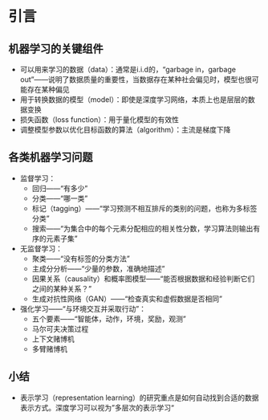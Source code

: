 # 引言
## 机器学习的关键组件
- 可以用来学习的数据（data）：通常是i.i.d的，“garbage in，garbage out”——说明了数据质量的重要性，当数据存在某种社会偏见时，模型也很可能存在某种偏见
- 用于转换数据的模型（model）：即使是深度学习网络，本质上也是层层的数据变换
- 损失函数（loss function）：用于量化模型的有效性
- 调整模型参数以优化目标函数的算法（algorithm）：主流是梯度下降
## 各类机器学习问题
- 监督学习：
  - 回归——“有多少”
  - 分类——“哪一类”
  - 标记（tagging）——“学习预测不相互排斥的类别的问题，也称为多标签分类”
  - 搜索——“为集合中的每个元素分配相应的相关性分数，学习算法则输出有序的元素子集”
- 无监督学习：
  - 聚类——“没有标签的分类方法”
  - 主成分分析——“少量的参数，准确地描述”
  - 因果关系（causality）和概率图模型——“能否根据数据和经验判断它们之间的某种关系？”
  - 生成对抗性网络（GAN）——“检查真实和虚假数据是否相同”
- 强化学习——“与环境交互并采取行动”：
  - 五个要素——“智能体，动作，环境，奖励，观测”
  - 马尔可夫决策过程
  - 上下文赌博机
  - 多臂赌博机
## 小结
- 表示学习（representation learning）的研究重点是如何自动找到合适的数据表示方式。深度学习可以视为”多层次的表示学习“
